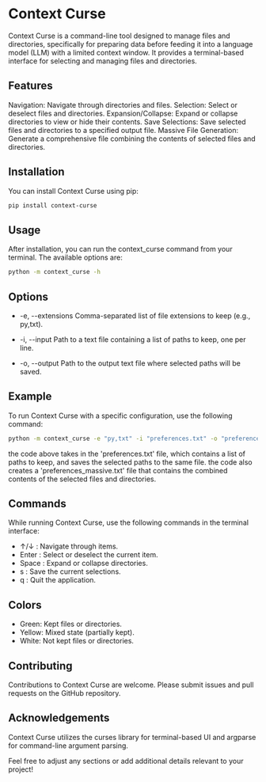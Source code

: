# Context Curse

Context Curse is a command-line tool designed to manage files and directories, specifically for preparing data before feeding it into a language model (LLM) with a limited context window. It provides a terminal-based interface for selecting and managing files and directories.

## Features

Navigation: Navigate through directories and files.
Selection: Select or deselect files and directories.
Expansion/Collapse: Expand or collapse directories to view or hide their contents.
Save Selections: Save selected files and directories to a specified output file.
Massive File Generation: Generate a comprehensive file combining the contents of selected files and directories.

## Installation

You can install Context Curse using pip:

```bash
pip install context-curse
```

## Usage

After installation, you can run the context_curse command from your terminal. The available options are:

```bash
python -m context_curse -h
```

## Options

* -e, --extensions
  Comma-separated list of file extensions to keep (e.g., py,txt).

* -i, --input
  Path to a text file containing a list of paths to keep, one per line.

* -o, --output
  Path to the output text file where selected paths will be saved.

## Example

To run Context Curse with a specific configuration, use the following command:

```bash
python -m context_curse -e "py,txt" -i "preferences.txt" -o "preferences.txt"
```

the code above takes in the 'preferences.txt' file, which contains a list of paths to keep, and saves the selected paths to the same file.
the code also creates a 'preferences_massive.txt' file that contains the combined contents of the selected files and directories.

## Commands

While running Context Curse, use the following commands in the terminal interface:

* ↑/↓ : Navigate through items.
* Enter : Select or deselect the current item.
* Space : Expand or collapse directories.
* s : Save the current selections.
* q : Quit the application.

## Colors

* Green: Kept files or directories.
* Yellow: Mixed state (partially kept).
* White: Not kept files or directories.

## Contributing

Contributions to Context Curse are welcome. Please submit issues and pull requests on the GitHub repository.

## Acknowledgements

Context Curse utilizes the curses library for terminal-based UI and argparse for command-line argument parsing.

Feel free to adjust any sections or add additional details relevant to your project!
